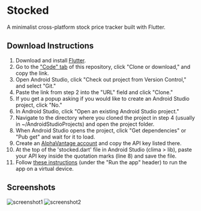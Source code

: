 # Stocked
A minimalist cross-platform stock price tracker built with Flutter.

## Download Instructions
1. Download and install [Flutter](http://flutter.dev/).
2. Go to the ["Code" tab](https://github.com/R-Taneja/flutter-bmi) of this repository, click "Clone or download," and copy the link.
3. Open Android Studio, click "Check out project from Version Control," and select "Git."
4. Paste the link from step 2 into the "URL" field and click "Clone."
5. If you get a popup asking if you would like to create an Android Studio project, click "No."
6. In Android Studio, click "Open an existing Android Studio project."
7. Navigate to the directory where you cloned the project in step 4 (usually in ~/AndroidStudioProjects) and open the project folder.
8. When Android Studio opens the project, click "Get dependencies" or "Pub get" and wait for it to load.
9. Create an [AlphaVantage account](https://www.alphavantage.co/support/#api-key) and copy the API key listed there.
10. At the top of the 'stocked.dart' file in Android Studio (clima > lib), paste your API key inside the quotation marks (line 8) and save the file.
11. Follow [these instructions](https://flutter.dev/docs/get-started/test-drive) (under the "Run the app" header) to run the app on a virtual device.

## Screenshots
![screenshot1](https://user-images.githubusercontent.com/47066511/79512918-86587e80-8010-11ea-9d2c-344339b01d13.png)
![screenshot2](https://user-images.githubusercontent.com/47066511/79512920-86f11500-8010-11ea-8f59-4d4a08a98e07.png)
